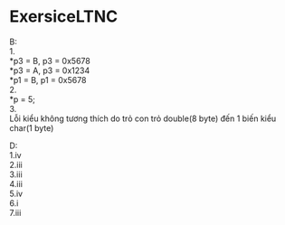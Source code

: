 # ExersiceLTNC
 B:  
  1.  
   *p3 = B, p3 = 0x5678  
   *p3 = A, p3 = 0x1234  
   *p1 = B, p1 = 0x5678  
  2.  
   *p = 5;  
  3.  
   Lỗi kiểu không tương thích do trỏ con trỏ double(8 byte) đến 1 biến kiểu char(1 byte)  
  
 D:  
  1.iv  
  2.iii  
  3.iii  
  4.iii  
  5.iv  
  6.i  	
  7.iii  
